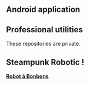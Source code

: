
## Android application


## Professional utilities

These repositories are private.

## Steampunk Robotic !

**[Robot à Bonbons](https://sphinkie.github.io/Robot-Bonbons/index)**


